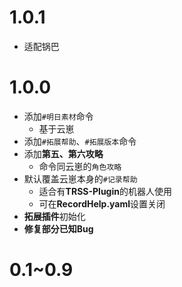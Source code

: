 # 1.0.1
* 适配锅巴

# 1.0.0
* 添加`#明日素材`命令
  * 基于云崽
* 添加`#拓展帮助`、`#拓展版本`命令
* 添加**第五、第六攻略**
  * 命令同云崽的`角色攻略`
* 默认覆盖云崽本身的`#记录帮助`
  * 适合有**TRSS-Plugin**的机器人使用
  * 可在**RecordHelp.yaml**设置关闭
* **拓展插件**初始化
* **修复部分已知Bug**

# 0.1~0.9
